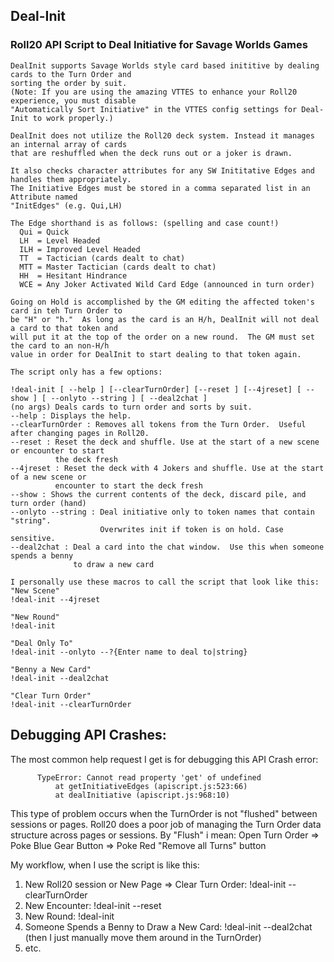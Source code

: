 
## Deal-Init
### Roll20 API Script to Deal Initiative for Savage Worlds Games

```
DealInit supports Savage Worlds style card based inititive by dealing cards to the Turn Order and 
sorting the order by suit.  
(Note: If you are using the amazing VTTES to enhance your Roll20 experience, you must disable 
"Automatically Sort Initiative" in the VTTES config settings for Deal-Init to work properly.)

DealInit does not utilize the Roll20 deck system. Instead it manages an internal array of cards 
that are reshuffled when the deck runs out or a joker is drawn.

It also checks character attributes for any SW Inititative Edges and handles them appropriately.  
The Initiative Edges must be stored in a comma separated list in an Attribute named 
"InitEdges" (e.g. Qui,LH)

The Edge shorthand is as follows: (spelling and case count!)
  Qui = Quick
  LH  = Level Headed
  ILH = Improved Level Headed
  TT  = Tactician (cards dealt to chat)
  MTT = Master Tactician (cards dealt to chat)
  HH  = Hesitant Hindrance 
  WCE = Any Joker Activated Wild Card Edge (announced in turn order)

Going on Hold is accomplished by the GM editing the affected token's card in teh Turn Order to 
be "H" or "h."  As long as the card is an H/h, DealInit will not deal a card to that token and 
will put it at the top of the order on a new round.  The GM must set the card to an non-H/h 
value in order for DealInit to start dealing to that token again.

The script only has a few options:

!deal-init [ --help ] [--clearTurnOrder] [--reset ] [--4jreset] [ --show ] [ --onlyto --string ] [ --deal2chat ]
(no args) Deals cards to turn order and sorts by suit.
--help : Displays the help.
--clearTurnOrder : Removes all tokens from the Turn Order.  Useful after changing pages in Roll20.
--reset : Reset the deck and shuffle. Use at the start of a new scene or encounter to start 
          the deck fresh
--4jreset : Reset the deck with 4 Jokers and shuffle. Use at the start of a new scene or 
          encounter to start the deck fresh
--show : Shows the current contents of the deck, discard pile, and turn order (hand)
--onlyto --string : Deal initiative only to token names that contain "string".  
                    Overwrites init if token is on hold. Case sensitive.
--deal2chat : Deal a card into the chat window.  Use this when someone spends a benny 
              to draw a new card

I personally use these macros to call the script that look like this:
"New Scene"
!deal-init --4jreset

"New Round"
!deal-init

"Deal Only To"
!deal-init --onlyto --?{Enter name to deal to|string}

"Benny a New Card"
!deal-init --deal2chat

"Clear Turn Order"
!deal-init --clearTurnOrder

```

## Debugging API Crashes:

The most common help request I get is for debugging this API Crash error:
```
      TypeError: Cannot read property 'get' of undefined
          at getInitiativeEdges (apiscript.js:523:66)
          at dealInitiative (apiscript.js:968:10)
```
This type of problem occurs when the TurnOrder is not "flushed" between sessions or pages. Roll20 does a poor job of managing the Turn Order data structure across pages or sessions.  By "Flush" i mean:  Open Turn Order => Poke Blue Gear Button => Poke Red "Remove all Turns" button

My workflow, when I use the script is like this:

1. New Roll20 session or New Page => Clear Turn Order:  !deal-init --clearTurnOrder
1. New Encounter: !deal-init --reset
1. New Round: !deal-init
1. Someone Spends a Benny to Draw a New Card: !deal-init --deal2chat  (then I just manually move them around in the TurnOrder)
1. etc.
